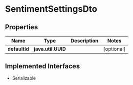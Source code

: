 

# SentimentSettingsDto


## Properties

Name | Type | Description | Notes
------------ | ------------- | ------------- | -------------
**defaultId** | **java.util.UUID** |  |  [optional]


## Implemented Interfaces

* Serializable


